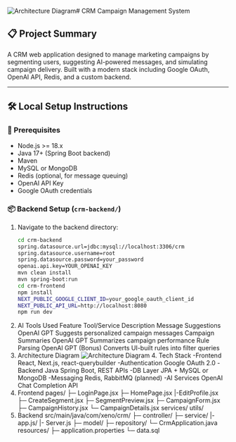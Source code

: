 ![Architecture Diagram](https://github.com/user-attachments/assets/72c48265-bac6-4f4d-95c8-c9a75788dfbe)# CRM Campaign Management System

## 📋 Project Summary

A CRM web application designed to manage marketing campaigns by segmenting users, suggesting AI-powered messages, and simulating campaign delivery. Built with a modern stack including Google OAuth, OpenAI API, Redis, and a custom backend.

---

## 🛠️ Local Setup Instructions

### 🔧 Prerequisites

- Node.js >= 18.x
- Java 17+ (Spring Boot backend)
- Maven
- MySQL or MongoDB
- Redis (optional, for message queuing)
- OpenAI API Key
- Google OAuth credentials

### 📦 Backend Setup (`crm-backend/`)

1. Navigate to the backend directory:
   ```bash
   cd crm-backend
   spring.datasource.url=jdbc:mysql://localhost:3306/crm
   spring.datasource.username=root
   spring.datasource.password=your_password
   openai.api.key=YOUR_OPENAI_KEY
   mvn clean install
   mvn spring-boot:run
   cd crm-frontend
   npm install
   NEXT_PUBLIC_GOOGLE_CLIENT_ID=your_google_oauth_client_id
   NEXT_PUBLIC_API_URL=http://localhost:8080
   npm run dev
2. AI Tools Used
   Feature	Tool/Service	Description
Message Suggestions	OpenAI GPT	Suggests personalized campaign messages
Campaign Summaries	OpenAI GPT	Summarizes campaign performance
Rule Parsing	OpenAI GPT (Bonus)	Converts UI-built rules into filter queries
3. Architecture Diagram
   ![Architecture Diagram](https://github.com/user-attachments/assets/0fec9d98-fcdd-4152-a2e2-877cea660564)
   4. Tech Stack
      -Frontend	React, Next.js, react-querybuilder
      -Authentication	Google OAuth 2.0
      -Backend	Java Spring Boot, REST APIs
      -DB Layer	JPA + MySQL or MongoDB
      -Messaging	Redis, RabbitMQ (planned)
      -AI Services	OpenAI Chat Completion API
  5. Frontend
     pages/
  ├─ LoginPage.jsx
  ├─ HomePage.jsx
  |-EditProfile.jsx
  ├─ CreateSegment.jsx
  ├─ SegmentPreview.jsx
  ├─ CampaignForm.jsx
  ├─ CampaignHistory.jsx
  └─ CampaignDetails.jsx
services/
utils/
  7. Backend
     src/main/java/com/xeno/crm/
  ├─ controller/
  ├─ service/
  |- app.js/
  |- Server.js
  ├─ model/
  ├─ repository/
  └─ CrmApplication.java
resources/
  ├─ application.properties
  └─ data.sql

